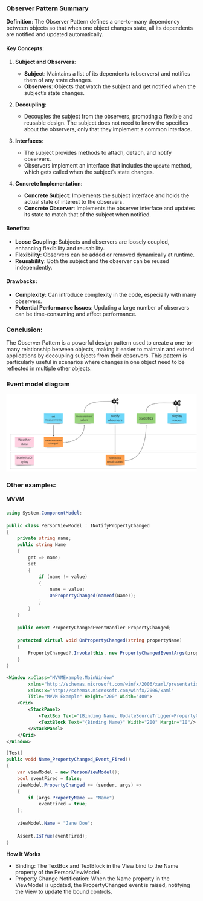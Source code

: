 ### Observer Pattern Summary

**Definition**: The Observer Pattern defines a one-to-many dependency between objects so that when one object changes state, all its dependents are notified and updated automatically.

#### Key Concepts:

1. **Subject and Observers**:
   - **Subject**: Maintains a list of its dependents (observers) and notifies them of any state changes.
   - **Observers**: Objects that watch the subject and get notified when the subject’s state changes.

2. **Decoupling**:
   - Decouples the subject from the observers, promoting a flexible and reusable design. The subject does not need to know the specifics about the observers, only that they implement a common interface.

3. **Interfaces**:
   - The subject provides methods to attach, detach, and notify observers.
   - Observers implement an interface that includes the `update` method, which gets called when the subject’s state changes.

4. **Concrete Implementation**:
   - **Concrete Subject**: Implements the subject interface and holds the actual state of interest to the observers.
   - **Concrete Observer**: Implements the observer interface and updates its state to match that of the subject when notified.

#### Benefits:
- **Loose Coupling**: Subjects and observers are loosely coupled, enhancing flexibility and reusability.
- **Flexibility**: Observers can be added or removed dynamically at runtime.
- **Reusability**: Both the subject and the observer can be reused independently.

#### Drawbacks:
- **Complexity**: Can introduce complexity in the code, especially with many observers.
- **Potential Performance Issues**: Updating a large number of observers can be time-consuming and affect performance.

### Conclusion:
The Observer Pattern is a powerful design pattern used to create a one-to-many relationship between objects, making it easier to maintain and extend applications by decoupling subjects from their observers. This pattern is particularly useful in scenarios where changes in one object need to be reflected in multiple other objects.

### Event model diagram

![image.png](./event-model.png)

### Other examples:

#### MVVM
```c#
using System.ComponentModel;

public class PersonViewModel : INotifyPropertyChanged
{
    private string name;
    public string Name
    {
        get => name;
        set
        {
            if (name != value)
            {
                name = value;
                OnPropertyChanged(nameof(Name));
            }
        }
    }

    public event PropertyChangedEventHandler PropertyChanged;

    protected virtual void OnPropertyChanged(string propertyName)
    {
        PropertyChanged?.Invoke(this, new PropertyChangedEventArgs(propertyName));
    }
}
```

```xml
<Window x:Class="MVVMExample.MainWindow"
        xmlns="http://schemas.microsoft.com/winfx/2006/xaml/presentation"
        xmlns:x="http://schemas.microsoft.com/winfx/2006/xaml"
        Title="MVVM Example" Height="200" Width="400">
    <Grid>
        <StackPanel>
            <TextBox Text="{Binding Name, UpdateSourceTrigger=PropertyChanged}" Width="200" Margin="10"/>
            <TextBlock Text="{Binding Name}" Width="200" Margin="10"/>
        </StackPanel>
    </Grid>
</Window>
```

```c#
[Test]
public void Name_PropertyChanged_Event_Fired()
{
    var viewModel = new PersonViewModel();
    bool eventFired = false;
    viewModel.PropertyChanged += (sender, args) =>
    {
        if (args.PropertyName == "Name")
            eventFired = true;
    };

    viewModel.Name = "Jane Doe";

    Assert.IsTrue(eventFired);
}
```

**How It Works**
- Binding: The TextBox and TextBlock in the View bind to the Name property of the PersonViewModel.
- Property Change Notification: When the Name property in the ViewModel is updated, the PropertyChanged event is raised, notifying the View to update the bound controls.